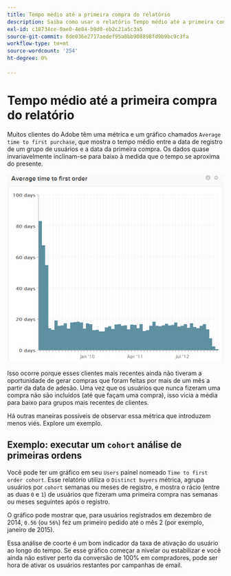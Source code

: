 ```yaml
---
title: Tempo médio até a primeira compra do relatório
description: Saiba como usar o relatório Tempo médio até a primeira compra.
exl-id: c18734ce-0ae0-4e84-b9d0-eb2c21a5c3a5
source-git-commit: 8de036e2717aedef95a8bb908898fd9b9bc9c3fa
workflow-type: tm+mt
source-wordcount: '254'
ht-degree: 0%

---
```


# Tempo médio até a primeira compra do relatório

Muitos clientes do Adobe têm uma métrica e um gráfico chamados `Average time to first purchase`, que mostra o tempo médio entre a data de registro de um grupo de usuários e a data da primeira compra. Os dados quase invariavelmente inclinam-se para baixo à medida que o tempo se aproxima do presente.

![tempo médio para primeira solicitação](../../assets/average-time-to-first-order.png)

Isso ocorre porque esses clientes mais recentes ainda não tiveram a oportunidade de gerar compras que foram feitas por mais de um mês a partir da data de adesão. Uma vez que os usuários que nunca fizeram uma compra não são incluídos (até que façam uma compra), isso vicia a média para baixo para grupos mais recentes de clientes.

Há outras maneiras possíveis de observar essa métrica que introduzem menos viés. Explore um exemplo.

## Exemplo: executar um `cohort` análise de primeiras ordens

Você pode ter um gráfico em seu `Users` painel nomeado `Time to first order cohort`. Esse relatório utiliza o `Distinct buyers` métrica, agrupa usuários por `cohort` semanas ou meses de registro, e mostra o rácio (entre as duas `0` e `1`) de usuários que fizeram uma primeira compra nas semanas ou meses seguintes após o registro.

O gráfico pode mostrar que, para usuários registrados em dezembro de 2014, `0.56` (ou `56%`) fez um primeiro pedido até o mês 2 (por exemplo, janeiro de 2015).

Essa análise de coorte é um bom indicador da taxa de ativação do usuário ao longo do tempo. Se esse gráfico começar a nivelar ou estabilizar e você ainda não estiver perto da conversão de 100% em compradores, pode ser hora de ativar os usuários restantes por campanhas de email.
